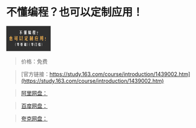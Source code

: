 # 不懂编程？也可以定制应用！

![img](../../../assets/study163/free/6630356381677339125.png)

> 价格：免费

> [官方链接：https://study.163.com/course/introduction/1439002.htm](https://study.163.com/course/introduction/1439002.htm)

> [阿里网盘：]()

> [百度网盘：]()

> [夸克网盘：]()

